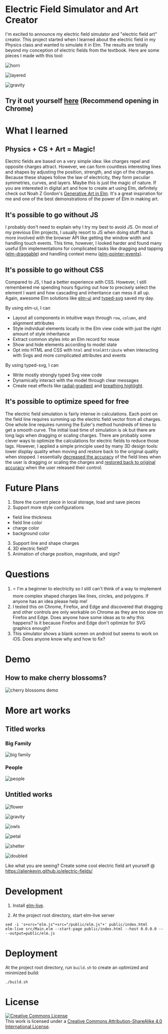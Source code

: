 # Electric Field Simulator and Art Creator
I'm excited to announce my electric field simulator and "electric field art" creator. This project started when I learned about the electric field in my Physics class and wanted to simulate it in Elm. The results are totally beyond my conception of electric fields from the textbook. Here are some pieces I made with this tool:

![horn](./media/horn.png) 

![layered](./media/layered.png)

![gravity](./media/cornered.png) 


## Try it out yourself [here](https://alienkevin.github.io/electric-fields/) (Recommend opening in Chrome)


# What I learned
## Physics + CS + Art = Magic!
Electric fields are based on a very simple idea: like charges repel and opposite charges attract. However, we can form countless interesting lines and shapes by adjusting the position, strength, and sign of the charges. Because these shapes follow the law of electricity, they form peculiar symmetries, curves, and layers. Maybe this is just the magic of nature. If you are interested in digital art and how to create art using Elm, definitely check out Noah Z Gordon's [Generative Art in Elm](https://www.youtube.com/watch?v=H_cXdR4JtXk). It's a great inspiration for me and one of the best demonstrations of the power of Elm in making art.

## It's possible to go without JS
I probably don't need to explain why I try my best to avoid JS. On most of my previous Elm projects, I usually resort to JS when doing stuff that is more involved with the browser API like getting the window width and handling touch events. This time, however, I looked harder and found many useful Elm implementations for complicated tasks like dragging and tapping ([elm-draggable](https://package.elm-lang.org/packages/zaboco/elm-draggable/latest/)) and handling context menu ([elm-pointer-events](https://package.elm-lang.org/packages/mpizenberg/elm-pointer-events/latest/)).

## It's possible to go without CSS
Compared to JS, I had a better experience with CSS. However, I still remembered me spending hours figuring out how to precisely select the element I want and how cascading and inheritance can mess it all up. Again, awesome Elm solutions like [elm-ui](https://package.elm-lang.org/packages/mdgriffith/elm-ui/latest/) and [typed-svg](https://package.elm-lang.org/packages/elm-community/typed-svg/latest) saved my day.

By using elm-ui, I can
* Layout all components in intuitive ways through `row`, `column`, and alignment attributes
* Style individual elements locally in the Elm view code with just the right amount of style inheritance
* Extract common styles into an Elm record for reuse
* Show and hide elements according to model state
* Opt into HTML and CSS with `html` and `htmlAttribute` when interacting with Svgs and more complicated attributes and events

By using typed-svg, I can
* Write mostly strongly typed Svg view code
* Dynamically interact with the model through clear messages
* Create neat effects like [radial-gradient](https://github.com/AlienKevin/electric-fields/blob/7e6e89ba0279c5e3ee1a1d050b0fe5d0a443d27a/src/Main.elm#L1087-L1099) and [breathing highlight](https://github.com/AlienKevin/electric-fields/blob/7e6e89ba0279c5e3ee1a1d050b0fe5d0a443d27a/src/Main.elm#L1129-L1135).

## It's possible to optimize speed for free
The electric field simulation is fairly intense in calculations. Each point on the field line requires summing up the electric field vector from all charges. One whole line requires running the Euler's method hundreds of times to get a smooth curve. The initial load time of simulation is ok but there are long lags when dragging or scaling charges. There are probably some clever ways to optimize the calculations for electric fields to reduce those lags. However, I applied a simple principle used by many 3D design tools: lower display quality when moving and restore back to the original quality when stopped. I essentially [decreased the accuracy](https://github.com/AlienKevin/electric-fields/blob/7e6e89ba0279c5e3ee1a1d050b0fe5d0a443d27a/src/Main.elm#L391-L408) of the field lines when the user is dragging or scaling the charges and [restored back to original accuracy](https://github.com/AlienKevin/electric-fields/blob/7e6e89ba0279c5e3ee1a1d050b0fe5d0a443d27a/src/Main.elm#L416-L433) when the user released their control.

# Future Plans
1. Store the current piece in local storage, load and save pieces
2. Support more style configurations
  - field line thickness
  - field line color
  - charge color
  - background color
3. Support line and shape charges
4. 3D electric field?
5. Animation of charge position, magnitude, and sign?

# Questions
1. ⭐ I'm a beginner to electricity so I still can't think of a way to implement more complex shaped charges like lines, circles, and polygons. If anyone has an idea please help me!
2. I tested this on Chrome, Firefox, and Edge and discovered that dragging and other controls are only workable on Chrome as they are too slow on Firefox and Edge. Does anyone have some ideas as to why this happens? Is it because Firefox and Edge don't optimize for SVG graphics enough?
3. This simulator shows a blank screen on android but seems to work on iOS. Does anyone know why and how to fix?

# Demo
## How to make cherry blossoms?
![cherry blossoms demo](./media/cherry_blossoms_demo.gif)

# More art works

## Titled works

### Big Family
![big family](./media/big_family.svg)

### People
![people](./media/people.svg)

## Untitled works

![flower](./media/flower.png)

![gravity](./media/gravity.png)

![owls](./media/owls.png)

![petal](./media/petal.png)

![shelter](./media/shelter.png)

![doubled](./media/doubled.svg)

Like what you are seeing? Create some cool electric field art yourself @ https://alienkevin.github.io/electric-fields/

# Development
1. Install [elm-live](https://github.com/wking-io/elm-live).

2. At the project root directory, start elm-live server
```
sed -i 's+src="elm.js"+src="/public/elm.js"+' public/index.html
elm-live src/Main.elm --start-page public/index.html --host 0.0.0.0 -- --output=public/elm.js
```

# Deployment
At the project root directory, run `build.sh` to create an optimized and minimized build:
```
./build.sh
```

# License
<a rel="license" href="http://creativecommons.org/licenses/by-sa/4.0/"><img alt="Creative Commons License" style="border-width:0" src="https://i.creativecommons.org/l/by-sa/4.0/88x31.png" /></a><br />This work is licensed under a <a rel="license" href="http://creativecommons.org/licenses/by-sa/4.0/">Creative Commons Attribution-ShareAlike 4.0 International License</a>.